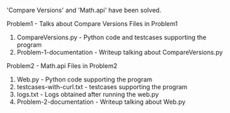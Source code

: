 'Compare Versions' and 'Math.api' have been solved.

Problem1 - Talks about Compare Versions
Files in Problem1
1. CompareVersions.py - Python code and testcases supporting the program
2. Problem-1-documentation - Writeup talking about CompareVersions.py


Problem2 - Math.api
Files in Problem2
1. Web.py - Python code supporting the program
2. testcases-with-curl.txt - testcases supporting the program
3. logs.txt - Logs obtained after running the web.py
4. Problem-2-documentation - Writeup talking about Web.py
